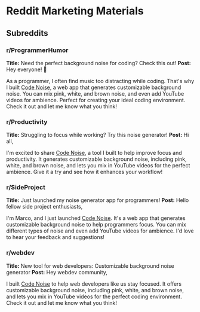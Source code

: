 # Reddit Marketing Materials

## Subreddits

### r/ProgrammerHumor
**Title:** Need the perfect background noise for coding? Check this out!
**Post:**
Hey everyone! 👋

As a programmer, I often find music too distracting while coding. That's why I built [Code Noise](https://code-noise.vercel.app), a web app that generates customizable background noise. You can mix pink, white, and brown noise, and even add YouTube videos for ambience. Perfect for creating your ideal coding environment. Check it out and let me know what you think!

### r/Productivity
**Title:** Struggling to focus while working? Try this noise generator!
**Post:**
Hi all,

I'm excited to share [Code Noise](https://code-noise.vercel.app), a tool I built to help improve focus and productivity. It generates customizable background noise, including pink, white, and brown noise, and lets you mix in YouTube videos for the perfect ambience. Give it a try and see how it enhances your workflow!

### r/SideProject
**Title:** Just launched my noise generator app for programmers!
**Post:**
Hello fellow side project enthusiasts,

I'm Marco, and I just launched [Code Noise](https://code-noise.vercel.app). It's a web app that generates customizable background noise to help programmers focus. You can mix different types of noise and even add YouTube videos for ambience. I'd love to hear your feedback and suggestions!

### r/webdev
**Title:** New tool for web developers: Customizable background noise generator
**Post:**
Hey webdev community,

I built [Code Noise](https://code-noise.vercel.app) to help web developers like us stay focused. It offers customizable background noise, including pink, white, and brown noise, and lets you mix in YouTube videos for the perfect coding environment. Check it out and let me know what you think!
